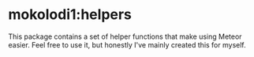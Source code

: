 # mokolodi1:helpers

This package contains a set of helper functions that make using Meteor easier. Feel free to use it, but honestly I've mainly created this for myself. 